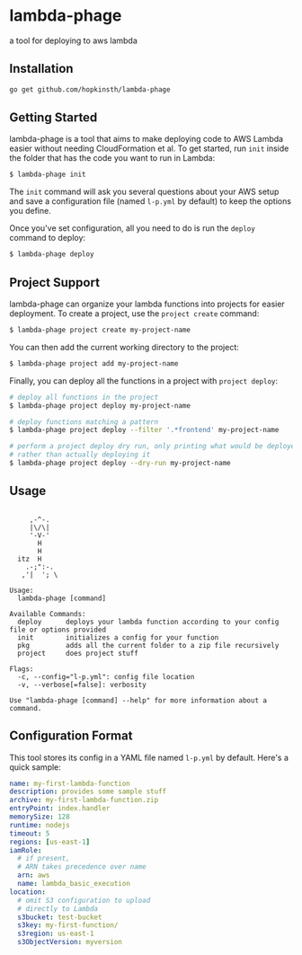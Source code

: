 # lambda-phage
a tool for deploying to aws lambda

## Installation

```sh
go get github.com/hopkinsth/lambda-phage
```

## Getting Started

lambda-phage is a tool that aims to make deploying code to AWS Lambda easier without needing CloudFormation et al. To get started, run `init` inside the folder that has the code you want to run in Lambda:

```sh
$ lambda-phage init
```

The `init` command will ask you several questions about your AWS setup and save a configuration file (named `l-p.yml` by default) to keep the options you define. 

Once you've set configuration, all you need to do is run the `deploy` command to deploy:

```sh
$ lambda-phage deploy
```

## Project Support

lambda-phage can organize your lambda functions into projects for easier deployment. To create a project, use the `project create` command:

```sh
$ lambda-phage project create my-project-name
```

You can then add the current working directory to the project:

```sh
$ lambda-phage project add my-project-name
```

Finally, you can deploy all the functions in a project with `project deploy`:

```sh
# deploy all functions in the project
$ lambda-phage project deploy my-project-name

# deploy functions matching a pattern
$ lambda-phage project deploy --filter '.*frontend' my-project-name

# perform a project deploy dry run, only printing what would be deployed
# rather than actually deploying it
$ lambda-phage project deploy --dry-run my-project-name
```

## Usage

```

     ,-^-.
     |\/\|
     '-V-'
       H
       H
  itz  H
    .-;":-.
   ,'|  '; \

Usage:
  lambda-phage [command]

Available Commands:
  deploy      deploys your lambda function according to your config file or options provided
  init        initializes a config for your function
  pkg         adds all the current folder to a zip file recursively
  project     does project stuff

Flags:
  -c, --config="l-p.yml": config file location
  -v, --verbose[=false]: verbosity

Use "lambda-phage [command] --help" for more information about a command.
```

## Configuration Format

This tool stores its config in a YAML file named `l-p.yml` by default. Here's a quick sample:

```yaml
name: my-first-lambda-function
description: provides some sample stuff
archive: my-first-lambda-function.zip
entryPoint: index.handler
memorySize: 128
runtime: nodejs
timeout: 5
regions: [us-east-1]
iamRole:
  # if present, 
  # ARN takes precedence over name
  arn: aws
  name: lambda_basic_execution
location:
  # omit S3 configuration to upload
  # directly to Lambda
  s3bucket: test-bucket
  s3key: my-first-function/
  s3region: us-east-1
  s3ObjectVersion: myversion
```
